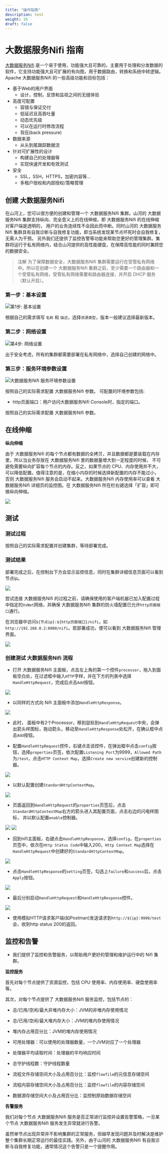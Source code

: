 ```yaml
---
title: "操作指南"
description: test
weight: 16
draft: false
---
```


# 大数据服务Nifi 指南

[大数据服务Nifi](https://nifi.apache.org/
) 是一个易于使用，功能强大且可靠的，主要用于处理和分发数据的软件，它支持功能强大且可扩展的有向图，用于数据路由，转换和系统中转逻辑。 Apache 大数据服务Nifi 的一些高级功能和目标包括：
- 基于Web的用户界面
  - 设计，控制，反馈和监视之间的无缝体验
- 高度可配置
  - 容错与保证交付
  - 低延迟且高吞吐量
  - 动态优先级
  - 可以在运行时修改流程
  - 背压(back pressure)
- 数据来源
  - 从头到尾跟踪数据流
- 针对可扩展性的设计
  - 构建自己的处理器等
  - 实现快速开发和有效测试
- 安全
  - SSL，SSH，HTTPS，加密内容等...
  - 多租户授权和内部授权/策略管理

## 创建 大数据服务Nifi

在山河上，您可以很方便的创建和管理一个 大数据服务Nifi 集群。山河的 大数据服务Nifi 集群支持纵向、完全意义上的在线伸缩，即 大数据服务Nifi 的在线伸缩对客户端是透明的， 用户的业务连续性不会因此而中断。同时山河的 大数据服务Nifi 集群具有自我诊断与自我修复功能，即当系统发现某节点坏死时会自我修复，无需人为干预。 另外我们还提供了监控告警等功能来帮助您更好的管理集群。集群将运行于私有网络内，结合山河提供的高性能硬盘，在保障高性能的同时兼顾您的数据安全。

>注解
为了保障数据安全，大数据服务Nifi 集群需要运行在受管私有网络中。所以在创建一个 大数据服务Nifi 集群之前，至少需要一个路由器和一个受管私有网络，受管私有网络需要和路由器连接，并开启 DHCP 服务（默认开启）。


### 第一步：基本设置


![第1步: 基本设置](../nifi_basic_config_s1.png)

根据自己的需求填写 `名称` 和 `描述`，选择`资源类型`，版本一般建议选择最新版本。


### 第二步：网络设置

![第4步: 网络设置](../nifi_basic_config_s3.png)

出于安全考虑，所有的集群都需要部署在私有网络中，选择自己创建的网络中。

### 第三步：服务环境参数设置

![大数据服务Nifi 服务环境参数设置](../nifi_basic_config_s4.png)

按照自己的实际需求配置 大数据服务Nifi 参数。
可配置的环境参数包括:


- http页面端口：用户访问大数据服务Nifi Console时，指定的端口。


按照自己的实际需求配置 大数据服务Nifi 参数。

## 在线伸缩

**纵向伸缩**

由于 大数据服务Nifi 的每个节点都有数据的全拷贝，并且数据都是要装载在内存里，所以当业务存放在 大数据服务Nifi 里的数据量增大到一定程度的时候， 不可避免需要纵向扩容每个节点的内存。反之，如果节点的 CPU、内存使用并不大，可以降低配置。值得注意的是，在缩小内存的时候选择新配置的内存不能过小， 否则 大数据服务Nifi 服务会启动不起来。大数据服务Nifi 内存使用率可以查看 大数据服务Nifi 详细页的监控图。在 大数据服务Nifi 所在栏右键选择「扩容」即可做纵向伸缩。

![](../resize_nifi.png)

## 测试

### 测试过程

按照自己的实际需求配置并创建集群，等待部署完成。

### 测试结果

部署完成之后，在控制台下方会显示监控信息，同时在集群详细信息页面可以看到节点ip。

![](../test_nifi_ip.png)

尝试连接 大数据服务Nifi 的过程之前，请确保使用的客户端机器已加入配置过程中指定的`VxNet`网络，并确保 大数据服务Nifi 集群的防火墙配置已允许`http页面端口`通行。

在浏览器中访问`${节点ip}:${http页面端口}/nifi`，如`http://192.168.0.2:8080/nifi`。若部署成功，便可以看到 大数据服务Nifi 管理界面。

![](../test_nifi_result.png)

### 创建测试 大数据服务Nifi 流程

- 打开 大数据服务Nifi 主面板，点击左上角的第一个控件`processor`，拖入到面板空白处，在过滤框中输入`HTTP`字样，并在下方的列表中选择`HandleHttpRequest`，完成后点击`Add`按钮。

![](../nifi_flow_test_1.png)

- 以同样的方式向 Nifi 主面板中添加`HandleHttpResponse`。


![](../nifi_flow_test_2.png)

- 此时， 面板中有2个Processor，移到鼠标到`HandleHttpRequest`中央，会弹出箭头样图标，拖动箭头，移动至`HandleHttpResponse`处松开，在确认框中点击`Add`按钮。


- 配置`HandleHttpRequest`控件，右键点击该控件，在弹出框中点击`config`按钮，选择`properties`页签，依次配置`Listening Port`为9999，`Allowed Path`为`/test`，点击`HTTP Context Map`，选择`Create new service`创建新的控制器。

![](../nifi_flow_test_3.png)

- 以默认配置创建`StandardHttpContextMap`。

![](../nifi_flow_test_4.png)

- 页面返回到`HandleHttpRequest`的`properties`页签后，点击`StandardHttpContextMap`右方的箭头进入其配置页面，点击右边的闪电样图标， 并以默认配置`enable`控制器。

![](../nifi_flow_test_5.png)
![](../nifi_flow_test_6.png)

- 回到nifi主面板，右键点击`HandleHttpResponse`，选择`config`，在`properties`页签中，依次在`Http Status Code`中输入200，`Http Context Map`选择在`HandleHttpRequest`中创建好的`StandardHttpContextMap`。

![](../nifi_flow_test_7.png)

- 点击`HandleHttpResponse`的`setting`页签，勾选上`failure`和`success`后，点击`Apply`按钮。

![](../nifi_flow_test_8.png)

- 最后分别启动`HandleHttpRequest`和`HandleHttpResponse`控件。

![](../nifi_flow_test_9.png)

- 使用模拟HTTP请求客户端(如Postman)发送请求到`http://${ip}:9999/test`会，收到http status 200的返回。

## 监控和告警

- 我们提供了监控和告警服务，以帮助用户更好的管理和维护运行中的 Nifi 集群。

**监控服务**

首先对每个节点提供了资源监控，包括 CPU 使用率、内存使用率、硬盘使用率等。

其次，对每个节点提供了 大数据服务Nifi 服务监控，包括节点的：
 - 总/已用/空闲/最大非堆内存大小：JVM的非堆内存使用情况
 - 总/已用/空闲/最大堆内存大小：JVM的堆内存使用情况
 - 堆内存占用百分比：JVM的堆内存使用情况
 - 可用处理器：可以使用的处理器数量，一个JVM对应了一个处理器
 - 处理器平均读取时间：处理器的平均响应时间
 - 总守护线程数：守护线程数量
 - 流程文件存储空间大小及占用百分比：监控`flowfile`的元信息存储空间
 
 - 流程内容存储空间大小及占用百分比：监控`flowfile`的内容存储空间
 - 数据源存储空间大小及占用百分比：监控制原始数据存储空间


**告警服务**

我们对每个节点 大数据服务Nifi 服务是否正常进行监控并设置告警策略，一旦某个节点 大数据服务Nifi 服务发生异常就进行告警。

虽然单节点出现异常并不影响集群的正常服务，但越早发现问题并及时解决是维护整个集群长期正常运行的最佳实践。另外，由于山河的 大数据服务Nifi 有自我诊断与自我修复功能，通常情况这个告警只是一个提醒作用。
